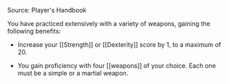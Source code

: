 Source: Player's Handbook

You have practiced extensively with a variety of weapons, gaining the following benefits:

- Increase your [[Strength]] or [[Dexterity]] score by 1, to a maximum of 20.

- You gain proficiency with four [[weapons]] of your choice. Each one must be a simple or a martial weapon.